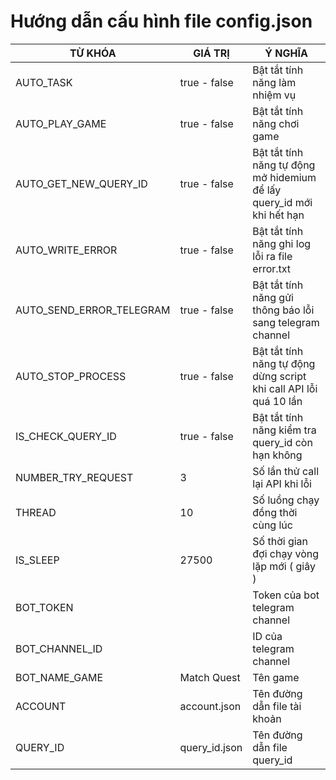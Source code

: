 # Hướng dẫn cấu hình file config.json
| TỪ KHÓA   | GIÁ TRỊ              | Ý NGHĨA                                                               |
|-----------|----------------------|-----------------------------------------------------------------------|
| AUTO_TASK | true - false | Bật tắt tính năng làm nhiệm vụ                                        |
| AUTO_PLAY_GAME | true - false | Bật tắt tính năng chơi game                                           |
| AUTO_GET_NEW_QUERY_ID | true - false | Bật tắt tính năng tự động mở hidemium để lấy query_id mới khi hết hạn |
| AUTO_WRITE_ERROR | true - false | Bật tắt tính năng ghi log lỗi ra file error.txt                       |
| AUTO_SEND_ERROR_TELEGRAM | true - false | Bật tắt tính năng gửi thông báo lỗi sang telegram channel             |
| AUTO_STOP_PROCESS | true - false | Bật tắt tính năng tự động dừng script khi call API lỗi quá 10 lần     |
| IS_CHECK_QUERY_ID | true - false | Bật tắt tính năng kiểm tra query_id còn hạn không                     |
| NUMBER_TRY_REQUEST | 3                    | Số lần thử call lại API khi lỗi                                       |
| THREAD | 10                   | Số luồng chạy đồng thời cùng lúc                                      |
| IS_SLEEP | 27500                | Số thời gian đợi chạy vòng lặp mới ( giây )                           |
| BOT_TOKEN |                      | Token của bot telegram channel                                        |
| BOT_CHANNEL_ID |                      | ID của telegram channel                                               |
| BOT_NAME_GAME | Match Quest          | Tên game                                                              |
| ACCOUNT | account.json         | Tên đường dẫn file tài khoản                                          |
| QUERY_ID | query_id.json        | Tên đường dẫn file query_id                                           |
